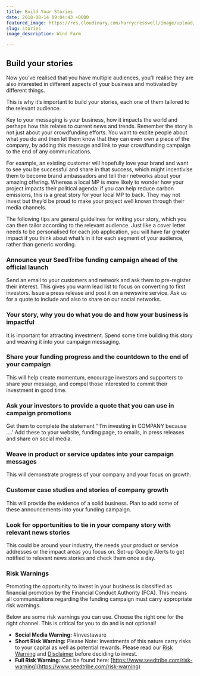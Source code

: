 ```yaml
---
title: Build Your Stories
date: 2018-08-14 09:04:43 +0000
featured_image: https://res.cloudinary.com/harrycresswell/image/upload/v1534243466/seedtribe/thomas-richter-56177-unsplash.jpg
slug: stories
image_description: Wind Farm

---
```

## Build your stories

Now you’ve realised that you have multiple audiences, you’ll realise they are also interested in different aspects of your business and motivated by different things.

This is why it’s important to build your stories, each one of them tailored to the relevant audience.

Key to your messaging is your business, how it impacts the world and perhaps how this relates to current news and trends. Remember the story is not just about your crowdfunding efforts. You want to excite people about what you do and then let them know that they can even own a piece of the company, by adding this message and link to your crowdfunding campaign to the end of any communications.

For example, an existing customer will hopefully love your brand and want to see you be successful and share in that success, which might incentivise them to become brand ambassadors and tell their networks about your amazing offering. Whereas a local MP is more likely to wonder how your project impacts their political agenda: if you can help reduce carbon emissions, this is a great story for your local MP to back. They may not invest but they’d be proud to make your project well known through their media channels.

The following tips are general guidelines for writing your story, which you can then tailor according to the relevant audience. Just like a cover letter needs to be personalised for each job application, you will have far greater impact if you think about what’s in it for each segment of your audience, rather than generic wording.

### Announce your SeedTribe funding campaign ahead of the official launch

Send an email to your customers and network and ask them to pre-register their interest. This gives you warm lead list to focus on converting to first investors. Issue a press release and post it on a newswire service. Ask us for a quote to include and also to share on our social networks.

### Your story, why you do what you do and how your business is impactful

It is important for attracting investment. Spend some time building this story and weaving it into your campaign messaging.

### Share your funding progress and the countdown to the end of your campaign

This will help create momentum, encourage investors and supporters to share your message, and compel those interested to commit their investment in good time.

### Ask your investors to provide a quote that you can use in campaign promotions

Get them to complete the statement “‘I’m investing in COMPANY because ....’ Add these to your website, funding page, to emails, in press releases and share on social media.

### Weave in product or service updates into your campaign messages

This will demonstrate progress of your company and your focus on growth.

### Customer case studies and stories of company growth

This will provide the evidence of a solid business. Plan to add some of these announcements into your funding campaign.

### Look for opportunities to tie in your company story with relevant news stories

This could be around your industry, the needs your product or service addresses or the impact areas you focus on. Set-up Google Alerts to get notified to relevant news stories and check them once a day.

### Risk Warnings

Promoting the opportunity to invest in your business is classified as financial promotion by the Financial Conduct Authority (FCA). This means all communications regarding the
funding campaign must carry appropriate risk warnings.

Below are some risk warnings you can use. Choose the right one for the right channel. This is critical for you to do and is not optional!

- **Social Media Warning:** #investaware
- **Short Risk Warning:** Please Note: Investments of this nature carry risks to your capital as well as potential
rewards. Please read our [Risk Warning](#) and [Disclaimer](#) before deciding to invest.
- **Full Risk Warning:** Can be found here: [https://www.seedtribe.com/risk-warning](https://www.seedtribe.com/risk-warning)